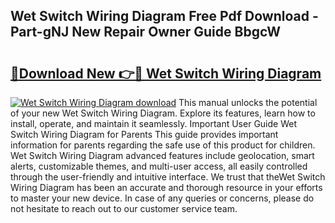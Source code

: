 ## Wet Switch Wiring Diagram Free Pdf Download - Part-gNJ New Repair Owner Guide BbgcW

# <h2><a href="http://dfjsokp.blite.top/?on=Wet+Switch+Wiring+Diagram">🔗Download New 👉🔴 Wet Switch Wiring Diagram</a></h2>

[![Wet Switch Wiring Diagram download](https://i.imgur.com/lujVjoI.png)](http://dfjsokp.blite.top/?on=Wet+Switch+Wiring+Diagram)
This manual unlocks the potential of your new Wet Switch Wiring Diagram. Explore its features, learn how to install, operate, and maintain it seamlessly. Important User Guide Wet Switch Wiring Diagram for Parents This guide provides important information for parents regarding the safe use of this product for children. Wet Switch Wiring Diagram advanced features include geolocation, smart alerts, customizable themes, and multi-user access, all easily controlled through the user-friendly and intuitive interface. We trust that theWet Switch Wiring Diagram has been an accurate and thorough resource in your efforts to master your new device. In case of any queries or concerns, please do not hesitate to reach out to our customer service team.
